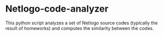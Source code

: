 # Netlogo-code-analyzer
This python script analyzes a set of Netlogo source codes (typically the result of homeworks) and computes the similarity between the codes.
